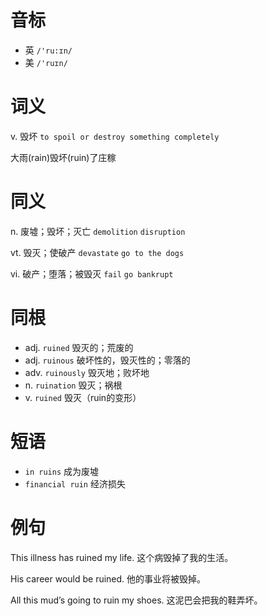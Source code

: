 # 音标

- 英 `/'ru:ɪn/`
- 美 `/'ruɪn/`

# 词义

v. 毁坏
`to spoil or destroy something completely`



大雨(rain)毁坏(ruin)了庄稼

# 同义

n. 废墟；毁坏；灭亡
`demolition` `disruption`

vt. 毁灭；使破产
`devastate` `go to the dogs`

vi. 破产；堕落；被毁灭
`fail` `go bankrupt`

# 同根

- adj. `ruined` 毁灭的；荒废的
- adj. `ruinous` 破坏性的，毁灭性的；零落的
- adv. `ruinously` 毁灭地；败坏地
- n. `ruination` 毁灭；祸根
- v. `ruined` 毁灭（ruin的变形）

# 短语

- `in ruins` 成为废墟
- `financial ruin` 经济损失

# 例句

This illness has ruined my life.
这个病毁掉了我的生活。

His career would be ruined.
他的事业将被毁掉。

All this mud’s going to ruin my shoes.
这泥巴会把我的鞋弄坏。


